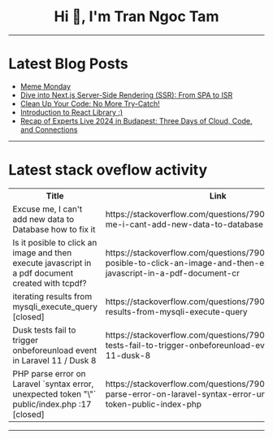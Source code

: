 <h1 align="center">Hi 👋, I'm Tran Ngoc Tam</h1>

---

# Latest Blog Posts 
<!-- BLOG-POST-LIST:START -->
- [Meme Monday](https://dev.to/ben/meme-monday-1jd5)
- [Dive into Next.js Server-Side Rendering &lpar;SSR&rpar;: From SPA to ISR](https://dev.to/nik-bogachenkov/dive-into-nextjs-server-side-rendering-ssr-from-spa-to-isr-11o2)
- [Clean Up Your Code: No More Try-Catch!](https://dev.to/gazi2050/clean-up-your-code-no-more-try-catch-109m)
- [Introduction to React Library :&rpar;](https://dev.to/madgan95/introduction-to-react-library--4k5i)
- [Recap of Experts Live 2024 in Budapest: Three Days of Cloud, Code, and Connections](https://dev.to/this-is-learning/recap-of-experts-live-2024-in-budapest-three-days-of-cloud-code-and-connections-189h)
<!-- BLOG-POST-LIST:END -->

---

# Latest stack oveflow activity
<table>
  <tr><th>Title</th><th>Link</th></tr>
  <!-- STACKOVERFLOW:START --><tr><td>Excuse me, I can&#39;t add new data to Database how to fix it</td><td>https://stackoverflow.com/questions/79062288/excuse-me-i-cant-add-new-data-to-database-how-to-fix-it</td></tr><tr><td>Is it posible to click an image and then execute javascript in a pdf document created with tcpdf?</td><td>https://stackoverflow.com/questions/79062083/is-it-posible-to-click-an-image-and-then-execute-javascript-in-a-pdf-document-cr</td></tr><tr><td>iterating results from mysqli_execute_query [closed]</td><td>https://stackoverflow.com/questions/79061771/iterating-results-from-mysqli-execute-query</td></tr><tr><td>Dusk tests fail to trigger onbeforeunload event in Laravel 11 / Dusk 8</td><td>https://stackoverflow.com/questions/79061482/dusk-tests-fail-to-trigger-onbeforeunload-event-in-laravel-11-dusk-8</td></tr><tr><td>PHP parse error on Laravel `syntax error, unexpected token &quot;\&quot;` public/index.php :17 [closed]</td><td>https://stackoverflow.com/questions/79061396/php-parse-error-on-laravel-syntax-error-unexpected-token-public-index-php</td></tr><!-- STACKOVERFLOW:END -->
</table>

---


